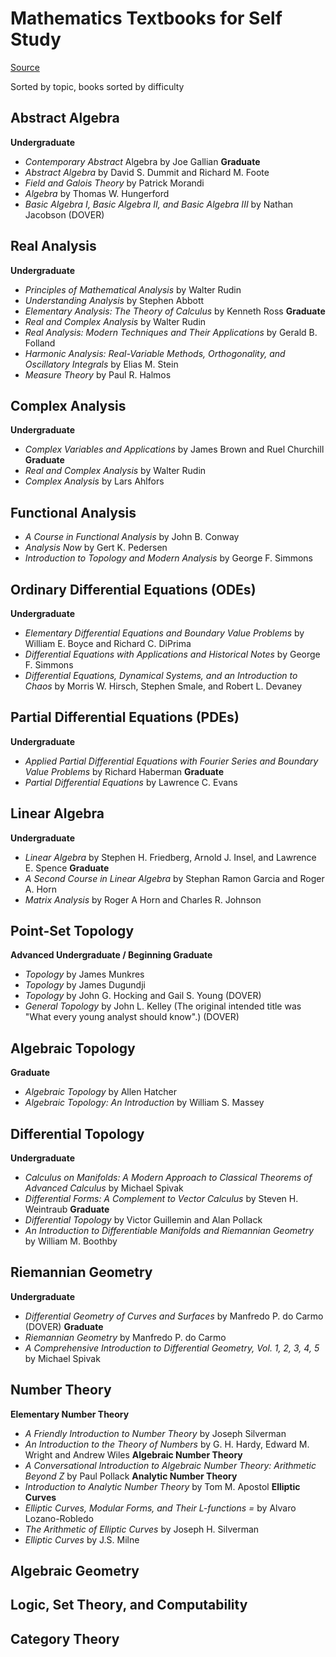 # Mathematics Textbooks for Self Study

[Source](https://marktomforde.com/academic/mathmajors/textbook-suggestions.html)

Sorted by topic, books sorted by difficulty

## Abstract Algebra

**Undergraduate**
- *Contemporary Abstract* Algebra by Joe Gallian
**Graduate**
- *Abstract Algebra* by David S. Dummit and Richard M. Foote
- *Field and Galois Theory* by Patrick Morandi
- *Algebra* by Thomas W. Hungerford
- *Basic Algebra I, Basic Algebra II, and Basic Algebra III* by Nathan Jacobson (DOVER)

## Real Analysis

**Undergraduate**
- *Principles of Mathematical Analysis* by Walter Rudin
- *Understanding Analysis* by Stephen Abbott
- *Elementary Analysis: The Theory of Calculus* by Kenneth Ross
**Graduate**
- *Real and Complex Analysis* by Walter Rudin
- *Real Analysis: Modern Techniques and Their Applications* by Gerald B. Folland
- *Harmonic Analysis: Real-Variable Methods, Orthogonality, and Oscillatory Integrals* by Elias M. Stein
- *Measure Theory* by Paul R. Halmos

## Complex Analysis

**Undergraduate**
- *Complex Variables and Applications* by James Brown and Ruel Churchill
**Graduate**
- *Real and Complex Analysis* by Walter Rudin
- *Complex Analysis* by Lars Ahlfors

## Functional Analysis

- *A Course in Functional Analysis* by John B. Conway
- *Analysis Now* by Gert K. Pedersen
- *Introduction to Topology and Modern Analysis* by George F. Simmons

## Ordinary Differential Equations (ODEs)

**Undergraduate**
- *Elementary Differential Equations and Boundary Value Problems* by William E. Boyce and Richard C. DiPrima
- *Differential Equations with Applications and Historical Notes* by George F. Simmons
- *Differential Equations, Dynamical Systems, and an Introduction to Chaos* by Morris W. Hirsch, Stephen Smale, and Robert L. Devaney 

## Partial Differential Equations (PDEs)

**Undergraduate**
- *Applied Partial Differential Equations with Fourier Series and Boundary Value Problems* by Richard Haberman
**Graduate**
- *Partial Differential Equations* by Lawrence C. Evans

## Linear Algebra

**Undergraduate**
- *Linear Algebra* by Stephen H. Friedberg, Arnold J. Insel, and Lawrence E. Spence
**Graduate**
- *A Second Course in Linear Algebra* by Stephan Ramon Garcia and Roger A. Horn
- *Matrix Analysis* by Roger A Horn and Charles R. Johnson

## Point-Set Topology

**Advanced Undergraduate / Beginning Graduate**
- *Topology* by James Munkres
- *Topology* by James Dugundji
- *Topology* by John G. Hocking and Gail S. Young (DOVER)
- *General Topology* by John L. Kelley (The original intended title was "What every young analyst should know".) (DOVER)

## Algebraic Topology

**Graduate**
- *Algebraic Topology* by Allen Hatcher
- *Algebraic Topology: An Introduction* by William S. Massey

## Differential Topology

**Undergraduate**
- *Calculus on Manifolds: A Modern Approach to Classical Theorems of Advanced Calculus* by Michael Spivak
- *Differential Forms: A Complement to Vector Calculus* by Steven H. Weintraub 
**Graduate**
- *Differential Topology* by Victor Guillemin and Alan Pollack
- *An Introduction to Differentiable Manifolds and Riemannian Geometry* by William M. Boothby

## Riemannian Geometry

**Undergraduate**
- *Differential Geometry of Curves and Surfaces* by Manfredo P. do Carmo (DOVER) 
**Graduate**
- *Riemannian Geometry* by Manfredo P. do Carmo
- *A Comprehensive Introduction to Differential Geometry, Vol. 1, 2, 3, 4, 5* by Michael Spivak

## Number Theory

**Elementary Number Theory**
- *A Friendly Introduction to Number Theory* by Joseph Silverman
- *An Introduction to the Theory of Numbers* by G. H. Hardy, Edward M. Wright and Andrew Wiles
**Algebraic Number Theory**
- *A Conversational Introduction to Algebraic Number Theory: Arithmetic Beyond Z* by Paul Pollack
**Analytic Number Theory**
- *Introduction to Analytic Number Theory* by Tom M. Apostol 
**Elliptic Curves**
- *Elliptic Curves, Modular Forms, and Their L-functions =* by Alvaro Lozano-Robledo
- *The Arithmetic of Elliptic Curves* by Joseph H. Silverman
- *Elliptic Curves* by J.S. Milne

## Algebraic Geometry

## Logic, Set Theory, and Computability

## Category Theory

